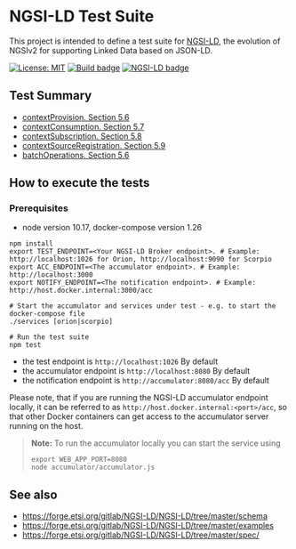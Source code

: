 # NGSI-LD Test Suite

This project is intended to define a test suite for [NGSI-LD](https://www.etsi.org/deliver/etsi_gs/CIM/001_099/009/01.03.01_60/gs_cim009v010301p.pdf),
the evolution of NGSIv2 for supporting Linked Data based on JSON-LD.

[![License: MIT](https://img.shields.io/github/license/FIWARE/NGSI-LD_TestSuite.svg)](https://opensource.org/licenses/MIT)
[![Build badge](https://img.shields.io/travis/FIWARE/NGSI-LD_TestSuite.svg?branch=master "Travis build status")](https://travis-ci.org/FIWARE/NGSI-LD_TestSuite/?branch=master)
[![NGSI-LD badge](https://img.shields.io/badge/NGSI-LD-red.svg)](https://www.etsi.org/deliver/etsi_gs/CIM/001_099/009/01.01.01_60/gs_CIM009v010101p.pdf)

## Test Summary

* [contextProvision. Section 5.6](./)
* [contextConsumption. Section 5.7](./contextConsumption)
* [contextSubscription. Section 5.8](./contextSubscription)
* [contextSourceRegistration. Section 5.9](./contextSourceRegistration)
* [batchOperations. Section 5.6](./batchOperations)

## How to execute the tests

### Prerequisites

* node version 10.17, docker-compose version 1.26


```console
npm install
export TEST_ENDPOINT=<Your NGSI-LD Broker endpoint>. # Example: http://localhost:1026 for Orion, http://localhost:9090 for Scorpio
export ACC_ENDPOINT=<The accumulator endpoint>. # Example: http://localhost:3000
export NOTIFY_ENDPOINT=<The notification endpoint>. # Example: http://host.docker.internal:3000/acc

# Start the accumulator and services under test - e.g. to start the docker-compose file
./services [orion|scorpio]

# Run the test suite
npm test
```

-  the test endpoint is `http://localhost:1026` By default
-  the accumulator endpoint is `http://localhost:8080` By default
-  the notification endpoint is `http://accumulator:8080/acc` By default

Please note, that if you are running the NGSI-LD accumulator endpoint locally,
it can be referred to as  `http://host.docker.internal:<port>/acc`, so that  other Docker containers can get access to the accumulator server running on the host.

> **Note:** To run the accumulator locally you can start the service using
> ```console
> export WEB_APP_PORT=8080
> node accumulator/accumulator.js
> ```

## See also

* https://forge.etsi.org/gitlab/NGSI-LD/NGSI-LD/tree/master/schema
* https://forge.etsi.org/gitlab/NGSI-LD/NGSI-LD/tree/master/examples
* https://forge.etsi.org/gitlab/NGSI-LD/NGSI-LD/tree/master/spec/
